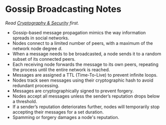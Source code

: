 # Gossip Broadcasting Notes
*Read [Cryptography & Security](cryptography.md) first.*
- Gossip-based message propagation mimics the way information spreads in social networks.
- Nodes connect to a limited number of peers, with a maximum of the network node degree $d$.
- When a message needs to be broadcasted, a node sends it to a random subset of its connected peers.
- Each receiving node forwards the message to its own peers, repeating the process until the entire network is reached.
- Messages are assigned a TTL (Time-To-Live) to prevent infinite loops.
- Nodes track seen messages using their cryptographic hash to avoid redundant processing.
- Messages are cryptographically signed to prevent forgery.
- Nodes accept all messages unless the sender’s reputation drops below a threshold.
- If a sender’s reputation deteriorates further, nodes will temporarily stop accepting their messages for a set duration.
- Spamming or forgery damages a node's reputation.